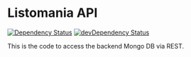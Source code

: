 # Listomania API
[![Dependency Status](https://david-dm.org/Sparticuz/listomaniapi.svg)](https://david-dm.org/Sparticuz/listomaniapi)
[![devDependency Status](https://david-dm.org/Sparticuz/listomaniapi/dev-status.svg)](https://david-dm.org/Sparticuz/listomaniapi#info=devDependencies)

This is the code to access the backend Mongo DB via REST.
